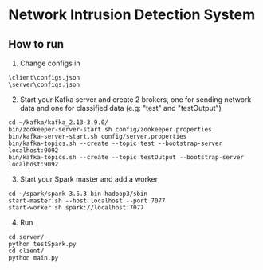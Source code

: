 # Network Intrusion Detection System

## How to run

1. Change configs in
```
\client\configs.json
\server\configs.json
```

2. Start your Kafka server and create 2 brokers, one for sending network data and one for classified data (e.g: "test" and "testOutput")
```
cd ~/kafka/kafka_2.13-3.9.0/
bin/zookeeper-server-start.sh config/zookeeper.properties
bin/kafka-server-start.sh config/server.properties
bin/kafka-topics.sh --create --topic test --bootstrap-server localhost:9092 
bin/kafka-topics.sh --create --topic testOutput --bootstrap-server localhost:9092 
```

3. Start your Spark master and add a worker
```
cd ~/spark/spark-3.5.3-bin-hadoop3/sbin
start-master.sh --host localhost --port 7077
start-worker.sh spark://localhost:7077 
```
4. Run 
```
cd server/
python testSpark.py
cd client/
python main.py
```
